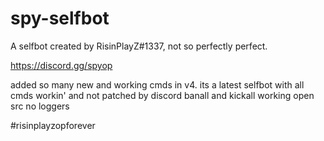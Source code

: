 # spy-selfbot
A selfbot created by RisinPlayZ#1337, not so perfectly perfect.

https://discord.gg/spyop

added so many new and working cmds in v4. its a latest selfbot with all cmds workin' and not patched by discord
banall and kickall working
open src
no loggers


#risinplayzopforever

